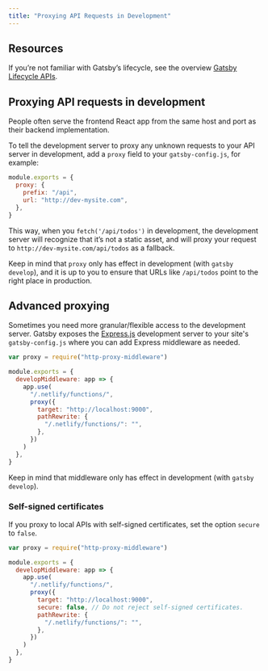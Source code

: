 ```yaml
---
title: "Proxying API Requests in Development"
---
```


## Resources

If you’re not familiar with Gatsby’s lifecycle, see the overview [Gatsby Lifecycle APIs](/gatsby-lifecycle-apis/).

## Proxying API requests in development

People often serve the frontend React app from the same host and port as their
backend implementation.

To tell the development server to proxy any unknown requests to your API server
in development, add a `proxy` field to your `gatsby-config.js`, for example:

```js:title=gatsby-config.js
module.exports = {
  proxy: {
    prefix: "/api",
    url: "http://dev-mysite.com",
  },
}
```

This way, when you `fetch('/api/todos')` in development, the development server
will recognize that it’s not a static asset, and will proxy your request to
`http://dev-mysite.com/api/todos` as a fallback.

Keep in mind that `proxy` only has effect in development (with `gatsby develop`), and it is up to you to ensure that URLs like `/api/todos` point to
the right place in production.

## Advanced proxying

Sometimes you need more granular/flexible access to the development server.
Gatsby exposes the [Express.js](https://expressjs.com/) development server to your site's `gatsby-config.js` where you
can add Express middleware as needed.

```javascript:title=gatsby-config.js
var proxy = require("http-proxy-middleware")

module.exports = {
  developMiddleware: app => {
    app.use(
      "/.netlify/functions/",
      proxy({
        target: "http://localhost:9000",
        pathRewrite: {
          "/.netlify/functions/": "",
        },
      })
    )
  },
}
```

Keep in mind that middleware only has effect in development (with `gatsby develop`).

### Self-signed certificates

If you proxy to local APIs with self-signed certificates, set the option `secure` to `false`.

```javascript:title=gatsby-config.js
var proxy = require("http-proxy-middleware")

module.exports = {
  developMiddleware: app => {
    app.use(
      "/.netlify/functions/",
      proxy({
        target: "http://localhost:9000",
        secure: false, // Do not reject self-signed certificates.
        pathRewrite: {
          "/.netlify/functions/": "",
        },
      })
    )
  },
}
```

